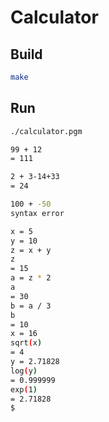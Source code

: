 # Calculator

## Build

```bash
make
```

## Run

```bash
./calculator.pgm
```

```bash
99 + 12
= 111
```

```bash
2 + 3-14+33
= 24
```

```bash
100 + -50
syntax error
```

```bash
x = 5
y = 10
z = x + y
z
= 15
a = z * 2
a
= 30
b = a / 3
b
= 10
x = 16
sqrt(x)
= 4
y = 2.71828
log(y)
= 0.999999
exp(1)
= 2.71828
$
```

